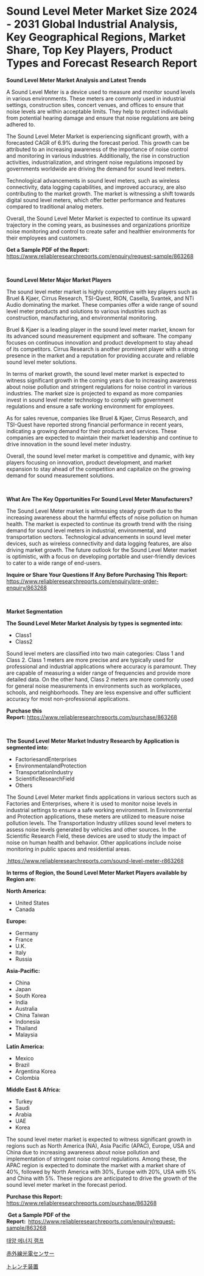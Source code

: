 <p><h1>Sound Level Meter Market Size 2024 - 2031 Global Industrial Analysis, Key Geographical Regions, Market Share, Top Key Players, Product Types and Forecast Research Report</h1></p><p><strong>Sound Level Meter Market Analysis and Latest Trends</strong></p>
<p><p>A Sound Level Meter is a device used to measure and monitor sound levels in various environments. These meters are commonly used in industrial settings, construction sites, concert venues, and offices to ensure that noise levels are within acceptable limits. They help to protect individuals from potential hearing damage and ensure that noise regulations are being adhered to.</p><p>The Sound Level Meter Market is experiencing significant growth, with a forecasted CAGR of 6.9% during the forecast period. This growth can be attributed to an increasing awareness of the importance of noise control and monitoring in various industries. Additionally, the rise in construction activities, industrialization, and stringent noise regulations imposed by governments worldwide are driving the demand for sound level meters.</p><p>Technological advancements in sound level meters, such as wireless connectivity, data logging capabilities, and improved accuracy, are also contributing to the market growth. The market is witnessing a shift towards digital sound level meters, which offer better performance and features compared to traditional analog meters.</p><p>Overall, the Sound Level Meter Market is expected to continue its upward trajectory in the coming years, as businesses and organizations prioritize noise monitoring and control to create safer and healthier environments for their employees and customers.</p></p>
<p><strong>Get a Sample PDF of the Report:&nbsp;</strong> <a href="https://www.reliableresearchreports.com/enquiry/request-sample/863268">https://www.reliableresearchreports.com/enquiry/request-sample/863268</a></p>
<p>&nbsp;</p>
<p><strong>Sound Level Meter Major Market Players</strong></p>
<p><p>The sound level meter market is highly competitive with key players such as Bruel & Kjaer, Cirrus Research, TSI-Quest, RION, Casella, Svantek, and NTi Audio dominating the market. These companies offer a wide range of sound level meter products and solutions to various industries such as construction, manufacturing, and environmental monitoring.</p><p>Bruel & Kjaer is a leading player in the sound level meter market, known for its advanced sound measurement equipment and software. The company focuses on continuous innovation and product development to stay ahead of its competitors. Cirrus Research is another prominent player with a strong presence in the market and a reputation for providing accurate and reliable sound level meter solutions.</p><p>In terms of market growth, the sound level meter market is expected to witness significant growth in the coming years due to increasing awareness about noise pollution and stringent regulations for noise control in various industries. The market size is projected to expand as more companies invest in sound level meter technology to comply with government regulations and ensure a safe working environment for employees.</p><p>As for sales revenue, companies like Bruel & Kjaer, Cirrus Research, and TSI-Quest have reported strong financial performance in recent years, indicating a growing demand for their products and services. These companies are expected to maintain their market leadership and continue to drive innovation in the sound level meter industry.</p><p>Overall, the sound level meter market is competitive and dynamic, with key players focusing on innovation, product development, and market expansion to stay ahead of the competition and capitalize on the growing demand for sound measurement solutions.</p></p>
<p>&nbsp;</p>
<p><strong>What Are The Key Opportunities For Sound Level Meter Manufacturers?</strong></p>
<p><p>The Sound Level Meter market is witnessing steady growth due to the increasing awareness about the harmful effects of noise pollution on human health. The market is expected to continue its growth trend with the rising demand for sound level meters in industrial, environmental, and transportation sectors. Technological advancements in sound level meter devices, such as wireless connectivity and data logging features, are also driving market growth. The future outlook for the Sound Level Meter market is optimistic, with a focus on developing portable and user-friendly devices to cater to a wide range of end-users.</p></p>
<p><strong>Inquire or Share Your Questions If Any Before Purchasing This Report:</strong> <a href="https://www.reliableresearchreports.com/enquiry/pre-order-enquiry/863268">https://www.reliableresearchreports.com/enquiry/pre-order-enquiry/863268</a></p>
<p>&nbsp;</p>
<p><strong>Market Segmentation</strong></p>
<p><strong>The Sound Level Meter Market Analysis by types is segmented into:</strong></p>
<p><ul><li>Class1</li><li>Class2</li></ul></p>
<p><p>Sound level meters are classified into two main categories: Class 1 and Class 2. Class 1 meters are more precise and are typically used for professional and industrial applications where accuracy is paramount. They are capable of measuring a wider range of frequencies and provide more detailed data. On the other hand, Class 2 meters are more commonly used for general noise measurements in environments such as workplaces, schools, and neighborhoods. They are less expensive and offer sufficient accuracy for most non-professional applications.</p></p>
<p><strong>Purchase this Report:&nbsp;</strong><a href="https://www.reliableresearchreports.com/purchase/863268">https://www.reliableresearchreports.com/purchase/863268</a></p>
<p>&nbsp;</p>
<p><strong>The Sound Level Meter Market Industry Research by Application is segmented into:</strong></p>
<p><ul><li>FactoriesandEnterprises</li><li>EnvironmentalandProtection</li><li>TransportationIndustry</li><li>ScientificResearchField</li><li>Others</li></ul></p>
<p><p>The Sound Level Meter market finds applications in various sectors such as Factories and Enterprises, where it is used to monitor noise levels in industrial settings to ensure a safe working environment. In Environmental and Protection applications, these meters are utilized to measure noise pollution levels. The Transportation Industry utilizes sound level meters to assess noise levels generated by vehicles and other sources. In the Scientific Research Field, these devices are used to study the impact of noise on human health and behavior. Other applications include noise monitoring in public spaces and residential areas.</p></p>
<p><a href="https://www.reliableresearchreports.com/sound-level-meter-r863268">&nbsp;https://www.reliableresearchreports.com/sound-level-meter-r863268</a></p>
<p><strong>In terms of Region, the Sound Level Meter Market Players available by Region are:</strong></p>
<p>
    <p> <strong> North America: </strong>
        <ul>
            <li>United States</li>
            <li>Canada</li>
        </ul>
        </p> 
    <p> <strong> Europe: </strong>
        <ul>
            <li>Germany</li>
            <li>France</li>
            <li>U.K.</li>
            <li>Italy</li>
            <li>Russia</li>
        </ul>
        </p> 
    <p> <strong> Asia-Pacific: </strong>
        <ul>
            <li>China</li>
            <li>Japan</li>
            <li>South Korea</li>
            <li>India</li>
            <li>Australia</li>
            <li>China Taiwan</li>
            <li>Indonesia</li>
            <li>Thailand</li>
            <li>Malaysia</li>
        </ul>
        </p> 
    <p> <strong> Latin America: </strong>
        <ul>
            <li>Mexico</li>
            <li>Brazil</li>
            <li>Argentina Korea</li>
            <li>Colombia</li>
        </ul>
        </p> 
    <p> <strong> Middle East & Africa: </strong>
        <ul>
            <li>Turkey</li>
            <li>Saudi</li>
            <li>Arabia</li>
            <li>UAE</li>
            <li>Korea</li>
        </ul>
    </p>
    </p>
<p><p>The sound level meter market is expected to witness significant growth in regions such as North America (NA), Asia Pacific (APAC), Europe, USA and China due to increasing awareness about noise pollution and implementation of stringent noise control regulations. Among these, the APAC region is expected to dominate the market with a market share of 40%, followed by North America with 30%, Europe with 20%, USA with 5% and China with 5%. These regions are anticipated to drive the growth of the sound level meter market in the forecast period.</p></p>
<p><strong>Purchase this Report: </strong><a href="https://www.reliableresearchreports.com/purchase/863268">https://www.reliableresearchreports.com/purchase/863268</a></p>
<p>&nbsp;<strong>Get a Sample PDF of the Report:&nbsp;&nbsp;</strong><a href="https://www.reliableresearchreports.com/enquiry/request-sample/863268">https://www.reliableresearchreports.com/enquiry/request-sample/863268</a></p>
<p><strong></strong></p>
<p><p><a href="https://github.com/xvz497517413/Market-Research-Report-List-1/blob/main/712066124499.md">태양 에너지 램프</a></p><p><a href="https://github.com/mreklxf44233/Market-Research-Report-List-1/blob/main/118926526411.md">赤外線光電センサー</a></p><p><a href="https://medium.com/@jacobkelly525/%E6%8E%98%E5%89%8A%E6%A9%9F%E5%99%A8%E5%B8%82%E5%A0%B4-%E5%B8%82%E5%A0%B4%E3%82%B7%E3%82%A7%E3%82%A2-%E5%B8%82%E5%A0%B4%E5%8B%95%E5%90%91-%E3%81%8A%E3%82%88%E3%81%B3%E5%B0%86%E6%9D%A5%E3%81%AE%E6%88%90%E9%95%B7%E3%82%92%E6%8E%A2%E3%82%8B-c4e148cafda9">トレンチ装置</a></p></p>